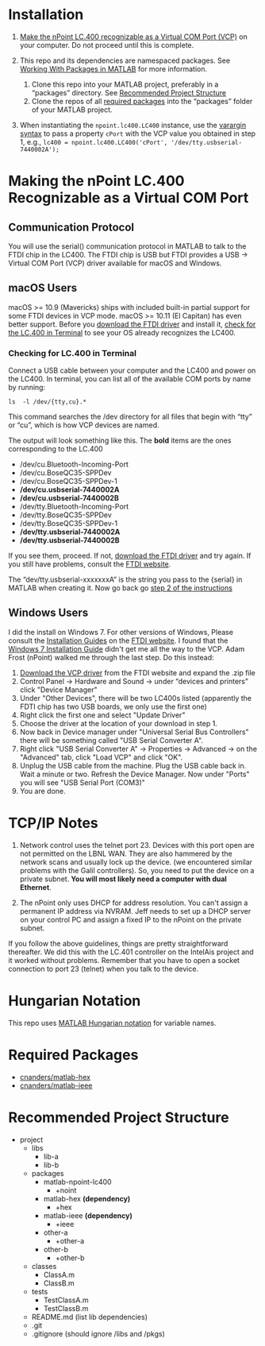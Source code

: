 # Installation

1. [Make the nPoint LC.400 recognizable as a Virtual COM Port (VCP)](#vcp) on your computer. Do not proceed until this is complete.

2. This repo and its dependencies are namespaced packages.  See [Working With Packages in MATLAB](https://github.com/cnanders/matlab-package-notes) for more information.
    1. Clone this repo into your MATLAB project, preferably in a “packages” directory.  See [Recommended Project Structure](#project-structure)
    2. Clone the repos of all [required packages](#requirements) into the “packages” folder of your MATLAB project. 
5. When instantiating the `npoint.lc400.LC400` instance, use the [varargin syntax](https://www.mathworks.com/help/matlab/ref/varargin.html) to pass a property `cPort` with the VCP value you obtained in step 1, e.g., `lc400 = npoint.lc400.LC400('cPort', '/dev/tty.usbserial-7440002A');`

<a name="vcp"></a>

# Making the nPoint LC.400 Recognizable as a Virtual COM Port

## Communication Protocol

You will use the serial() communication protocol in MATLAB to talk to the FTDI chip in the LC400.  The FTDI chip is USB but FTDI provides a USB -> Virtual COM Port (VCP) driver available for macOS and Windows. 

## macOS Users

macOS >= 10.9 (Mavericks) ships with included built-in partial support for some FTDI devices in VCP mode.  macOS >= 10.11 (El Capitan) has even better support.  Before you [download the FTDI driver](http://www.ftdichip.com/Drivers/VCP.htm) and install it, [check for the LC.400 in Terminal](#terminal) to see your OS already recognizes the LC400.

<a name="terminal"></a>
### Checking for LC.400 in Terminal

Connect a USB cable between your computer and the LC400 and power on the LC400. In terminal, you can list all of the available COM ports by name by running:

`ls  -l /dev/{tty,cu}.*`

This command searches the /dev directory for all files that begin with “tty” or “cu”, which is how VCP devices are named.  

The output will look something like this.  The **bold** items are the ones corresponding to the LC.400

* /dev/cu.Bluetooth-Incoming-Port
* /dev/cu.BoseQC35-SPPDev
* /dev/cu.BoseQC35-SPPDev-1
* **/dev/cu.usbserial-7440002A**
* **/dev/cu.usbserial-7440002B**
* /dev/tty.Bluetooth-Incoming-Port
* /dev/tty.BoseQC35-SPPDev
* /dev/tty.BoseQC35-SPPDev-1
* **/dev/tty.usbserial-7440002A**
* **/dev/tty.usbserial-7440002B**

If you see them, proceed.  If not, [download the FTDI driver](http://www.ftdichip.com/Drivers/VCP.htm) and try again.  If you still have problems, consult the [FTDI website](http://www.ftdichip.com/Drivers/VCP.htm).

The “dev/tty.usbserial-xxxxxxxA” is the string you pass to the {serial} in MATLAB when creating it.  Now go back go [step 2 of the instructions](#step2)

## Windows Users

I did the install on Windows 7.  For other versions of Windows, Please consult the  [Installation Guides](http://www.ftdichip.com/Support/Documents/InstallGuides.htm) on the [FTDI website](http://www.ftdichip.com/Drivers/VCP.htm).  I found that the [Windows 7 Installation Guide](http://www.ftdichip.com/Support/Documents/AppNotes/AN_119_FTDI_Drivers_Installation_Guide_for_Windows7.pdf) didn't get me all the way to the VCP.  Adam Frost (nPoint) walked me through the last step.  Do this instead:

1. [Download the VCP driver](http://www.ftdichip.com/Drivers/VCP.htm) from the FTDI website and expand the .zip file
2. Control Panel -> Hardware and Sound -> under “devices and printers" click "Device Manager"
3. Under "Other Devices", there will be two LC400s listed (apparently the FDTI chip has two USB boards, we only use the first one)
4. Right click the first one and select "Update Driver"
5. Choose the driver at the location of your download in step 1.
6. Now back in Device manager under "Universal Serial Bus Controllers" there will be something called "USB Serial Converter A".  
7. Right click "USB Serial Converter A" -> Properties -> Advanced -> on the "Advanced" tab, click "Load VCP" and click "OK".
8. Unplug the USB cable from the machine.  Plug the USB cable back in.  Wait a minute or two.  Refresh the Device Manager.  Now under "Ports" you will see "USB Serial Port (COM3)"
9. You are done.

# TCP/IP Notes

1. Network control uses the telnet port 23. Devices with this port open are not permitted on the LBNL WAN. They are also hammered by the network scans and usually lock up the device. (we encountered similar problems with the Galil controllers). So, you need to put the device on a private subnet. **You will most likely need a computer with dual Ethernet**.

2. The nPoint only uses DHCP for address resolution. You can't assign a permanent IP address via NVRAM. Jeff needs to set up a DHCP server on your control PC and assign a fixed IP to the nPoint on the private subnet.

If you follow the above guidelines, things are pretty straightforward thereafter. We did this with the LC.401 controller on the IntelAis project and it worked without problems. Remember that you have to open a socket connection to port 23 (telnet) when you talk to the device.

# Hungarian Notation

This repo uses [MATLAB Hungarian notation](https://github.com/cnanders/matlab-hungarian) for variable names.  

<a name="requirements"></a>
# Required Packages

- [cnanders/matlab-hex](https://github.com/cnanders/matlab-hex.git)
- [cnanders/matlab-ieee](https://github.com/cnanders/matlab-ieee.git)

<a name="project-structure"></a>
# Recommended Project Structure


* project
  * libs
    * lib-a
    * lib-b
  * packages
    * matlab-npoint-lc400
      * +noint
    * matlab-hex **(dependency)**
      * +hex
    * matlab-ieee **(dependency)**
      * +ieee
	* other-a
      * +other-a
	* other-b
      * +other-b
  * classes
    * ClassA.m
    * ClassB.m
  * tests
  	* TestClassA.m
  	* TestClassB.m
  * README.md (list lib dependencies)
  * .git
  * .gitignore (should ignore /libs and /pkgs)
